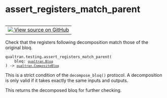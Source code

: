 # assert_registers_match_parent


<table class="tfo-notebook-buttons tfo-api nocontent" align="left">
<td>
  <a target="_blank" href="https://github.com/quantumlib/Qualtran/blob/main/qualtran/testing.py#L46-L64">
    <img src="https://www.tensorflow.org/images/GitHub-Mark-32px.png" />
    View source on GitHub
  </a>
</td>
</table>



Check that the registers following decomposition match those of the original bloq.


<pre class="devsite-click-to-copy prettyprint lang-py tfo-signature-link">
<code>qualtran.testing.assert_registers_match_parent(
    bloq: <a href="../../qualtran/Bloq.html"><code>qualtran.Bloq</code></a>
) -> <a href="../../qualtran/CompositeBloq.html"><code>qualtran.CompositeBloq</code></a>
</code></pre>



<!-- Placeholder for "Used in" -->

This is a strict condition of the `decompose_bloq()` protocol. A decomposition is only
valid if it takes exactly the same inputs and outputs.

This returns the decomposed bloq for further checking.